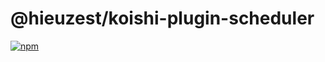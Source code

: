 # @hieuzest/koishi-plugin-scheduler

[![npm](https://img.shields.io/npm/v/@hieuzest/koishi-plugin-scheduler?style=flat-square)](https://www.npmjs.com/package/@hieuzest/koishi-plugin-scheduler)


